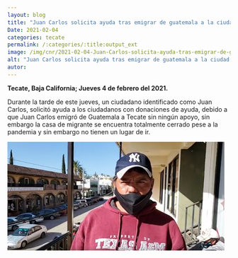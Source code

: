 ```yaml
---
layout: blog
title: "Juan Carlos solicita ayuda tras emigrar de guatemala a la ciudad de Tecate"
Date: 2021-02-04
categories: tecate
permalink: /:categories/:title:output_ext
image: /img/cnr/2021-02-04-Juan-Carlos-solicita-ayuda-tras-emigrar-de-guatemala-a-la-ciudad-de-Tecate.PNG
alt: "Juan Carlos solicita ayuda tras emigrar de guatemala a la ciudad de Tecate"
autor:
---
```


**Tecate, Baja California; Jueves 4 de febrero del 2021.** 

Durante la tarde de este jueves, un ciudadano identificado como Juan Carlos, solicitó ayuda a los ciudadanos con donaciones de ayuda, debido a que Juan Carlos emigró de Guatemala a Tecate sin ningún apoyo, sin embargo la casa de migrante se encuentra totalmente cerrado pese a la pandemia y sin embargo no tienen un lugar de ir.

<div id="carouselExampleSlidesOnly" class="carousel slide" data-ride="carousel">
  <div class="carousel-inner">
    <div class="carousel-item active">
       <img class="d-block w-100" src="/img/cnr/2021-02-04-Juan-Carlos-solicita-ayuda-tras-emigrar-de-guatemala-a-la-ciudad-de-Tecate.PNG" loading="lazy"  alt="Juan Carlos solicita ayuda tras emigrar de guatemala a la ciudad de Tecate">
    </div>
  </div>
</div>
